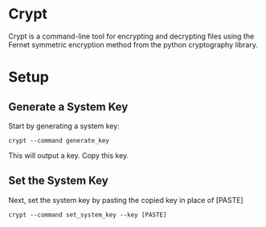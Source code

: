 # Crypt
Crypt is a command-line tool for encrypting and decrypting files using the Fernet symmetric encryption method from the python cryptography library.

# Setup

## Generate a System Key
Start by generating a system key:

~~~
crypt --command generate_key
~~~

This will output a key. Copy this key.

## Set the System Key
Next, set the system key by pasting the copied key in place of [PASTE]

~~~
crypt --command set_system_key --key [PASTE]
~~~
